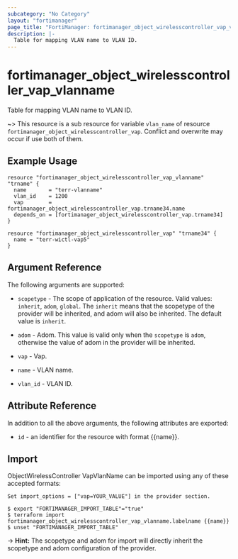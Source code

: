 ```yaml
---
subcategory: "No Category"
layout: "fortimanager"
page_title: "FortiManager: fortimanager_object_wirelesscontroller_vap_vlanname"
description: |-
  Table for mapping VLAN name to VLAN ID.
---
```


# fortimanager_object_wirelesscontroller_vap_vlanname
Table for mapping VLAN name to VLAN ID.

~> This resource is a sub resource for variable `vlan_name` of resource `fortimanager_object_wirelesscontroller_vap`. Conflict and overwrite may occur if use both of them.



## Example Usage

```hcl
resource "fortimanager_object_wirelesscontroller_vap_vlanname" "trname" {
  name       = "terr-vlanname"
  vlan_id    = 1200
  vap        = fortimanager_object_wirelesscontroller_vap.trname34.name
  depends_on = [fortimanager_object_wirelesscontroller_vap.trname34]
}

resource "fortimanager_object_wirelesscontroller_vap" "trname34" {
  name = "terr-wictl-vap5"
}
```

## Argument Reference


The following arguments are supported:

* `scopetype` - The scope of application of the resource. Valid values: `inherit`, `adom`, `global`. The `inherit` means that the scopetype of the provider will be inherited, and adom will also be inherited. The default value is `inherit`.
* `adom` - Adom. This value is valid only when the `scopetype` is `adom`, otherwise the value of adom in the provider will be inherited.
* `vap` - Vap.

* `name` - VLAN name.
* `vlan_id` - VLAN ID.


## Attribute Reference

In addition to all the above arguments, the following attributes are exported:
* `id` - an identifier for the resource with format {{name}}.

## Import

ObjectWirelessController VapVlanName can be imported using any of these accepted formats:
```
Set import_options = ["vap=YOUR_VALUE"] in the provider section.

$ export "FORTIMANAGER_IMPORT_TABLE"="true"
$ terraform import fortimanager_object_wirelesscontroller_vap_vlanname.labelname {{name}}
$ unset "FORTIMANAGER_IMPORT_TABLE"
```
-> **Hint:** The scopetype and adom for import will directly inherit the scopetype and adom configuration of the provider.
